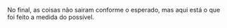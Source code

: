 No final, as coisas não sairam conforme o esperado, mas aqui está o que foi feito a medida do possível.
